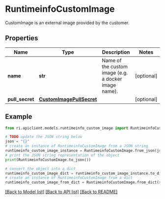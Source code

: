 # RuntimeinfoCustomImage

CustomImage is an external image provided by the customer.

## Properties

Name | Type | Description | Notes
------------ | ------------- | ------------- | -------------
**name** | **str** | Name of the custom image (e.g. a docker image name). | [optional] 
**pull_secret** | [**CustomImagePullSecret**](CustomImagePullSecret.md) |  | [optional] 

## Example

```python
from ri.apiclient.models.runtimeinfo_custom_image import RuntimeinfoCustomImage

# TODO update the JSON string below
json = "{}"
# create an instance of RuntimeinfoCustomImage from a JSON string
runtimeinfo_custom_image_instance = RuntimeinfoCustomImage.from_json(json)
# print the JSON string representation of the object
print(RuntimeinfoCustomImage.to_json())

# convert the object into a dict
runtimeinfo_custom_image_dict = runtimeinfo_custom_image_instance.to_dict()
# create an instance of RuntimeinfoCustomImage from a dict
runtimeinfo_custom_image_from_dict = RuntimeinfoCustomImage.from_dict(runtimeinfo_custom_image_dict)
```
[[Back to Model list]](../README.md#documentation-for-models) [[Back to API list]](../README.md#documentation-for-api-endpoints) [[Back to README]](../README.md)

